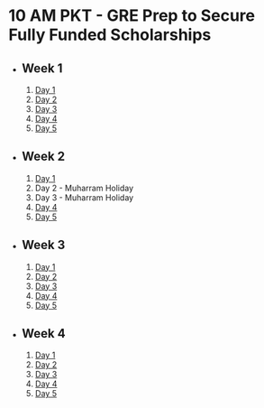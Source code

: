 # 10 AM PKT - GRE Prep to Secure Fully Funded Scholarships

- ## Week 1

   1. [Day 1](https://www.facebook.com/iCodeguru/videos/1582296325672528)
   2. [Day 2](https://www.facebook.com/iCodeguru/videos/1958196964600679)
   3. [Day 3](https://www.facebook.com/iCodeguru/videos/3786779811605650)
   4. [Day 4](https://www.facebook.com/iCodeguru/videos/857186116269626)
   5. [Day 5](https://www.facebook.com/iCodeguru/videos/1021327902896557)

- ## Week 2

   1. [Day 1](https://www.facebook.com/iCodeguru/videos/1683050699100596)
   2. Day 2 - Muharram Holiday
   3. Day 3 - Muharram Holiday
   4. [Day 4](https://www.facebook.com/iCodeguru/videos/976204117617531)
   5. [Day 5](https://www.facebook.com/iCodeguru/videos/862995205686895)

- ## Week 3

   1. [Day 1](https://www.facebook.com/iCodeguru/videos/3829775693972502)
   2. [Day 2](https://www.facebook.com/iCodeguru/videos/2475669619284600)
   3. [Day 3](https://www.facebook.com/iCodeguru/videos/2203014373386276)
   4. [Day 4](https://www.facebook.com/iCodeguru/videos/1484033845566591)
   5. [Day 5](https://www.facebook.com/iCodeguru/videos/986776489599479)

- ## Week 4

   1. [Day 1](https://www.facebook.com/iCodeguru/videos/1559820517957471)
   2. [Day 2](https://www.facebook.com/iCodeguru/videos/506814705183264)
   3. [Day 3](https://www.facebook.com/iCodeguru/videos/377499422031739)
   4. [Day 4](https://www.facebook.com/iCodeguru/videos/1539764763561773)
   5. [Day 5](https://www.facebook.com/watch/?v=1213327439795698)

<!-- - ## Week 5

   1. [Day 1](https://www.facebook.com/iCodeguru/videos/481241561273618)
   2. [Day 2](https://www.facebook.com/iCodeguru/videos/1059665962354404)
   3. [Day 3](https://www.facebook.com/iCodeguru/videos/372963558947871)
   4. [Day 4](https://www.facebook.com/watch/?v=463426633265572)
   5. [Day 5](https://www.facebook.com/iCodeguru/videos/1021699189366225) -->

<!-- - ## Week 

   1. [Day 1]()
   2. [Day 2]()
   3. [Day 3]()
   4. [Day 4]()
   5. [Day 5]() -->
